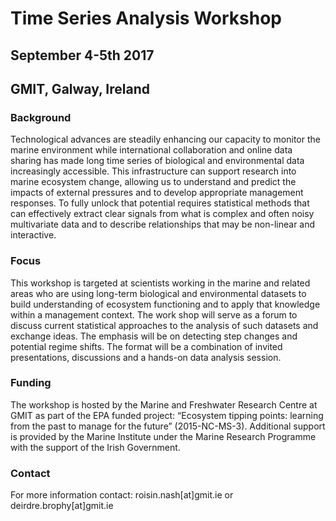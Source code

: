 # Time Series Analysis Workshop
## September 4-5th 2017
## GMIT, Galway, Ireland

### Background
Technological advances are steadily enhancing our capacity to monitor the marine environment while international collaboration and online data sharing has made long time series of biological and environmental data increasingly accessible. This infrastructure can support research into marine ecosystem change, allowing us to understand and predict the impacts of external pressures and to develop appropriate management responses. To fully unlock that potential requires statistical methods that can effectively extract clear signals from what is complex and often noisy multivariate data and to describe relationships that may be non-linear and interactive.

### Focus
This workshop is targeted at scientists working in the marine and related areas who are using long-term biological and environmental datasets to build understanding of ecosystem functioning and to apply that knowledge within a management context. The work shop will serve as a forum to discuss current statistical approaches to the analysis of such datasets and exchange ideas. The emphasis will be on detecting step changes and potential regime shifts. The format will be a combination of invited presentations, discussions and a hands-on data analysis session.

### Funding
The workshop is hosted by the Marine and Freshwater Research Centre at GMIT as part of the EPA funded project: “Ecosystem tipping points: learning from the past to manage for the future” (2015-NC-MS-3). Additional support is provided by the Marine Institute under the Marine Research Programme with the support of the Irish Government.

### Contact
For more information contact: roisin.nash[at]gmit.ie or deirdre.brophy[at]gmit.ie
